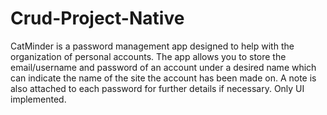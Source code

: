 # Crud-Project-Native

CatMinder is a password management app designed to help with the organization of personal accounts. The app allows you to store the email/username and password of an account under a desired name which can indicate the name of the site the account has been made on. A note is also attached to each password for further details if necessary.
Only UI implemented.

